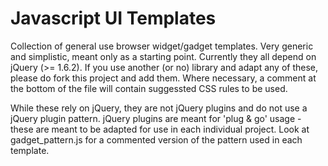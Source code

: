 Javascript UI Templates
=======================

Collection of general use browser widget/gadget templates. Very generic and simplistic, meant only as a starting point.
Currently they all depend on jQuery (>= 1.6.2).  If you use another (or no) library and adapt any of these, please do fork this project and add them.
Where necessary, a comment at the bottom of the file will contain suggessted CSS rules to be used.

While these rely on jQuery, they are not jQuery plugins and do not use a jQuery plugin pattern.
jQuery plugins are meant for 'plug & go' usage - these are meant to be adapted for use in each individual project.
Look at gadget_pattern.js for a commented version of the pattern used in each template.

